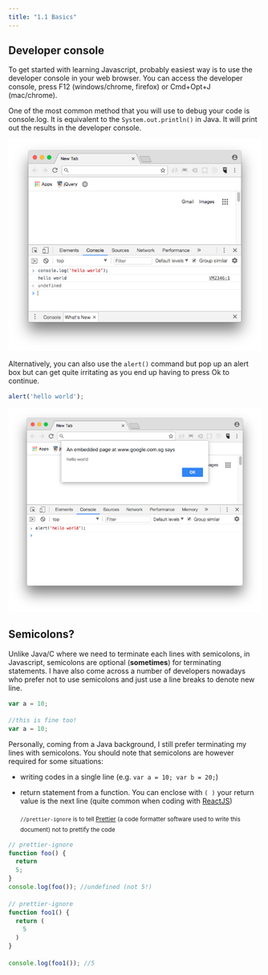 ```yaml
---
title: "1.1 Basics"
---
```


## Developer console

To get started with learning Javascript, probably easiest way is to use the
developer console in your web browser. You can access the developer console,
press F12 (windows/chrome, firefox) or Cmd+Opt+J (mac/chrome).

One of the most common method that you will use to debug your code is
console.log. It is equivalent to the `System.out.println()` in Java. It will
print out the results in the developer console.

![](images/consolelog.png "console.log")

Alternatively, you can also use the `alert()` command but pop up an alert box
but can get quite irritating as you end up having to press Ok to continue.

```javascript
alert('hello world');
```

![](images/alert.png "alert")

## Semicolons?

Unlike Java/C where we need to terminate each lines with semicolons, in
Javascript, semicolons are optional (**sometimes**) for terminating statements.
I have also come across a number of developers nowadays who prefer not to use
semicolons and just use a line breaks to denote new line.

```javascript
var a = 10;

//this is fine too!
var a = 10;
```

Personally, coming from a Java background, I still prefer terminating my lines
with semicolons. You should note that semicolons are however required for some
situations:

* writing codes in a single line (e.g. `var a = 10; var b = 20;`)
* return statement from a function. You can enclose with `( )` your return value
  is the next line (quite common when coding with
  <a href="https://reactjs.org/" target="_blank">ReactJS</a>)

  <sub>`//prettier-ignore` is to tell
  <a href="https://prettier.io/" target="_blank">Prettier</a> (a code formatter
  software used to write this document) not to prettify the code</sub>

```javascript
// prettier-ignore
function foo() {
  return
  5;
}
console.log(foo()); //undefined (not 5!)

// prettier-ignore
function foo1() {
  return (
    5
  )
}

console.log(foo1()); //5
```
